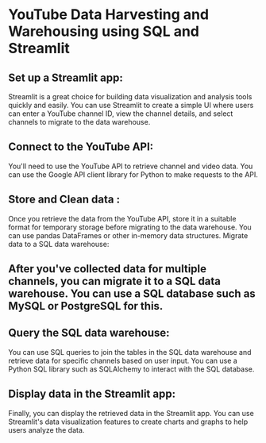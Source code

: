# YouTube Data Harvesting and Warehousing using SQL and Streamlit
## Set up a Streamlit app: 
Streamlit is a great choice for building data visualization and analysis tools quickly and easily. You can use Streamlit to create a simple UI where users can enter a YouTube channel ID, view the channel details, and select channels to migrate to the data warehouse.
## Connect to the YouTube API: 
You'll need to use the YouTube API to retrieve channel and video data. You can use the Google API client library for Python to make requests to the API.
## Store and Clean data : 
Once you retrieve the data from the YouTube API, store it in a suitable format for temporary storage before migrating to the data warehouse. You can use pandas DataFrames or other in-memory data structures.
Migrate data to a SQL data warehouse: 
## After you've collected data for multiple channels, you can migrate it to a SQL data warehouse. You can use a SQL database such as MySQL or PostgreSQL for this.
## Query the SQL data warehouse: 
You can use SQL queries to join the tables in the SQL data warehouse and retrieve data for specific channels based on user input. You can use a Python SQL library such as SQLAlchemy to interact with the SQL database.
## Display data in the Streamlit app: 
Finally, you can display the retrieved data in the Streamlit app. You can use Streamlit's data visualization features to create charts and graphs to help users analyze the data.
